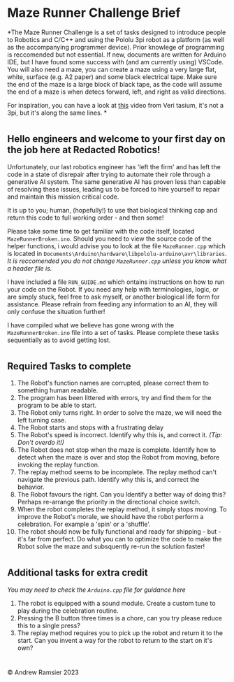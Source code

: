 # Maze Runner Challenge Brief

*The Maze Runner Challenge is a set of tasks designed to introduce people to Robotics and  C/C++ and using the Pololu 3pi robot as a platform (as well as the accompanying programmer device). Prior knowlege of programming is reccomended but not essential. If new, documents are written for Arduino IDE, but I have found some success with (and am currently using) VSCode. You will also need a maze, you can create a maze using a very large flat, white, surface (e.g. A2 paper) and some black electrical tape. Make sure the end of the maze is a large block of black tape, as the code will assume the end of a maze is when detecs forward, left, and right as valid directions.  

For inspiration, you can have a look at [this](https://www.youtube.com/watch?v=ZMQbHMgK2rw) video from Veri tasium, it's not a 3pi, but it's along the same lines.
*
#
## Hello engineers and welcome to your first day on the job here at Redacted Robotics!

Unfortunately, our last robotics engineer has 'left the firm' and has left the code in a state of disrepair after trying to automate their role through a generative AI system. The same generative AI has proven less than capable of resolving these issues, leading us to be forced to hire yourself to repair and maintain this mission critical code.

It is up to you; human, (hopefully!) to use that biological thinking cap and return this code to full working order - and then some!

Please take some time to get familiar with the code itself, located  `MazeRunnerBroken.ino`. Should you need to view the source code of the helper functions, i would advise you to look at the file `MazeRunner.cpp` which is located in `Documents\Arduino\hardware\libpololu-arduino\avr\libraries`. *It is reccomended you do not change `MazeRunner.cpp` unless you know what a header file is.*

I have included a file `RUN_GUIDE.md` which ontains instructions on how to run your code on the Robot. If you need any help with terminologies, logic, or are simply stuck, feel free to ask myself, or another biological life form for assistance. Please refrain from feeding any information to an AI, they will only confuse the situation further!

I have compiled what we believe has gone wrong with the `MazeRunnerBroken.ino` file into a set of tasks. Please complete these tasks sequentially as to avoid getting lost.

#
## Required Tasks to complete

1) The Robot's function names are corrupted, please correct them to something human readable.
2) The program has been littered with errors, try and find them for the program to be able to start.
3) The Robot only turns right. In order to solve the maze, we will need the left turning case.
4) The Robot starts and stops with a frustrating delay
5) The Robot's speed is incorrect. Identify why this is, and correct it. *(Tip: Don't overdo it!)*
6) The Robot does not stop when the maze is complete. Identify how to detect when the maze is over and stop the Robot from moving, before invoking the replay function.
7) The replay method seems to be incomplete. The replay method can't navigate the previous path. Identify why this is, and correct the behavior.
8) The Robot favours the right. Can you Identify a better way of doing this? Perhaps re-arrange the priority in the directional choice switch. 
9) When the robot completes the replay method, it simply stops moving. To improve the Robot's morale, we should have the robot perform a celebration. For example a 'spin' or a 'shuffle'.
10) The robot should now be fully functional and ready for shipping - but - it's far from perfect. Do what you can to optimize the code to make the Robot solve the maze and subsquently re-run the solution faster!

#
## Additional tasks for extra credit
*You may need to check the `Arduino.cpp` file for guidance here*


1) The robot is equipped with a sound module. Create a custom tune to play during the celebration routine.
2) Pressing the B button three times is a chore, can you try please reduce this to a single press?
2) The replay method requires you to pick up the robot and return it  to the start. Can you invent a way for the robot to return to the start on it's own?

#
&copy; Andrew Ramsier 2023